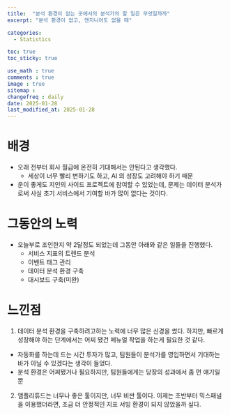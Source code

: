 ```yaml
---
title:  "분석 환경이 없는 곳에서의 분석가의 할 일은 무엇일까까"
excerpt: "분석 환경이 없고, 엔지니어도 없을 때"

categories:
  - Statistics

toc: true
toc_sticky: true

use_math : true
comments : true
image : true
sitemap :
changefreq : daily
date: 2025-01-28
last_modified_at: 2025-01-28
---
```



# 배경
- 오래 전부터 회사 월급에 온전히 기대해서는 안된다고 생각했다. 
  - 세상이 너무 빨리 변하기도 하고, AI 의 성장도 고려해야 하기 때문
- 운이 좋게도 지인의 사이드 프로젝트에 참여할 수 있었는데, 문제는 데이터 분석가로써 사실 초기 서비스에서 기여할 바가 많이 없다는 것이다. 

# 그동안의 노력 
- 오늘부로 조인한지 약 2달정도 되었는데 그동안 아래와 같은 일들을 진행했다. 
  - 서비스 지표의 트렌드 분석 
  - 이벤트 태그 관리 
  - 데이터 분석 환경 구축
  - 대시보드 구축(미완)

# 느낀점 
1. 데이터 분석 환경을 구축하려고하는 노력에 너무 많은 신경을 썼다. 하지만, 빠르게 성장해야 하는 단계에서는 어찌 됐건 메뉴얼 작업을 하는게 필요한 것 같다. 
  - 자동화를 하는데 드는 시간 투자가 많고, 팀원들이 분석가를 영입하면서 기대하는 바가 아닐 수 있겠다는 생각이 들었다. 
  - 분석 환경은 어찌됐거나 필요하지만, 팀원들에게는 당장의 성과에서 좀 먼 얘기일 뿐
2. 앰플리튜드는 너무나 좋은 툴이지만, 너무 비싼 툴이다. 이제는 초반부터 믹스패널을 이용했더라면, 조금 더 안정적인 지표 서빙 환경이 되지 않았을까 싶다. 





